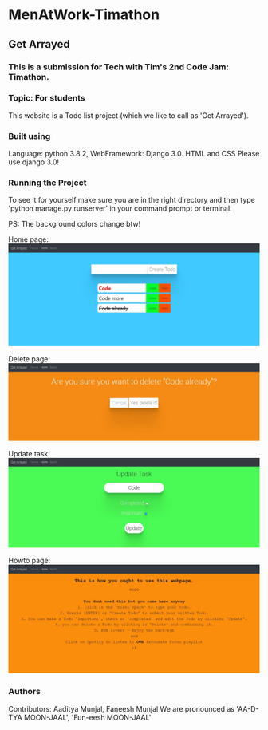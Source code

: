 # MenAtWork-Timathon
## Get Arrayed
### This is a submission for Tech with Tim's 2nd Code Jam: Timathon.
### Topic: For students


This website is a Todo list project (which we like to call as 'Get Arrayed').

### Built using 
Language: python 3.8.2, 
WebFramework: Django 3.0. 
HTML and CSS
Please use django 3.0!

### Running the Project
To see it for yourself make sure you are in the right directory and then type 'python manage.py runserver' in your command prompt or terminal.

PS: The background colors change btw!

Home page:
![Home page](ProjectImages/home.JPG)
 
Delete page:
![Delete task](ProjectImages/delete.JPG) 
 
Update task:
![Update task](ProjectImages/update.JPG)

Howto page:
![howto](ProjectImages/howto.JPG)

### Authors
Contributors: Aaditya Munjal, Faneesh Munjal
We are pronounced as 'AA-D-TYA MOON-JAAL', 'Fun-eesh MOON-JAAL' 
